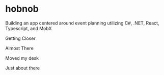 # hobnob
Building an app centered around event planning utilizing C#, .NET, React, Typescript, and MobX

Getting Closer

Almost There

Moved my desk

Just about there

